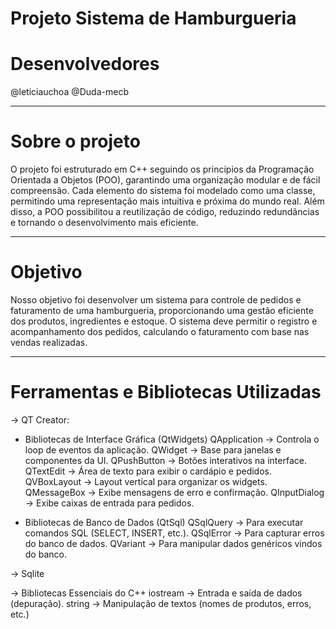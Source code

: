 # Projeto Sistema de Hamburgueria

# Desenvolvedores
@leticiauchoa
@Duda-mecb
_______________________________________________________________________________________________________________________________________________________________
# Sobre o projeto
O projeto foi estruturado em C++ seguindo os princípios da Programação Orientada a Objetos (POO), garantindo uma organização modular e de fácil compreensão. Cada elemento do sistema foi modelado como uma classe, permitindo uma representação mais intuitiva e próxima do mundo real. Além disso, a POO possibilitou a reutilização de código, reduzindo redundâncias e tornando o desenvolvimento mais eficiente. 
_______________________________________________________________________________________________________________________________________________________________
# Objetivo
Nosso objetivo foi desenvolver um sistema para controle de pedidos e faturamento de uma hamburgueria, proporcionando uma gestão eficiente dos produtos, ingredientes e estoque. O sistema deve permitir o registro e acompanhamento dos pedidos, calculando o faturamento com base nas vendas realizadas.

______________________________________________________________________________________________________________________________________________________________

# Ferramentas e Bibliotecas Utilizadas
-> QT Creator:
- Bibliotecas de Interface Gráfica (QtWidgets)
QApplication → Controla o loop de eventos da aplicação.
QWidget → Base para janelas e componentes da UI.
QPushButton → Botões interativos na interface.
QTextEdit → Área de texto para exibir o cardápio e pedidos.
QVBoxLayout → Layout vertical para organizar os widgets.
QMessageBox → Exibe mensagens de erro e confirmação.
QInputDialog → Exibe caixas de entrada para pedidos.

- Bibliotecas de Banco de Dados (QtSql)
QSqlQuery → Para executar comandos SQL (SELECT, INSERT, etc.).
QSqlError → Para capturar erros do banco de dados.
QVariant → Para manipular dados genéricos vindos do banco.

-> Sqlite

-> Bibliotecas Essenciais do C++
iostream → Entrada e saída de dados (depuração).
string → Manipulação de textos (nomes de produtos, erros, etc.)


